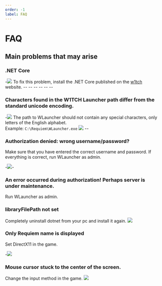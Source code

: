 ```yaml
---
order: -1
label: FAQ
---
```


# FAQ
## Main problems that may arise

### .NET Core
-![](https://i.imgur.com/6F3sPRc.png)
To fix this problem, install the .NET Core published on the [w1tch](https://w1tch.net/files/file/3-net-core/) website. 
-![]()-
-![]()-
-![]()-
-![]()-
-![]()-
-![]()-


### Characters found in the W1TCH Launcher path differ from the standard unicode encoding.
-![](https://i.imgur.com/3nuSyvi.png) 
The path to WLauncher should not contain any special characters, only letters of the English alphabet.\
Example: `C:\Requiem\WLauncher.exe` ![](https://i.imgur.com/l3RNG7j.png)
-![]()-

### Authorization denied: wrong username/password?
Make sure that you have entered the correct username and password. If everything is correct, run WLauncher as admin. 

-![](https://i.imgur.com/crVo2Rx.png)-


### An error occurred during authorization! Perhaps server is under maintenance.
<!-- ![](https://) -->

Run WLauncher as admin. 

### libraryFilePath not set
Completely uninstall dotnet from your pc and install it again.
![](https://i.imgur.com/7wqTKJl.png)



### Only Requiem name is displayed
Set DirectX11 in the game.

-![](https://i.imgur.com/4przS9i.png)

### Mouse cursor stuck to the center of the screen.
Change the input method in the game.
![](https://i.imgur.com/EQjjzI8.png)